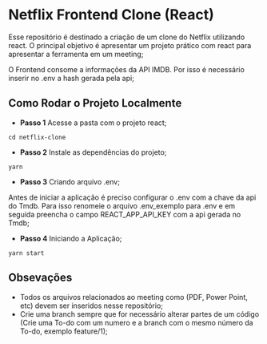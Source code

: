 # Netflix Frontend Clone (React) 

Esse repositório é destinado a criação de um clone do Netflix utilizando react. 
O principal objetivo é apresentar um projeto prático com react para apresentar a ferramenta em um meeting;

O Frontend consome a informações da API IMDB. Por isso é necessário inserir no .env a hash gerada pela api;


## Como Rodar o Projeto Localmente

* **Passo 1** Acesse a pasta com o projeto react; 

```
cd netflix-clone
```

* **Passo 2** Instale as dependências do projeto;

```
yarn
```

* **Passo 3** Criando arquivo .env;

Antes de iniciar a aplicação é preciso configurar o .env com a chave da api do Tmdb. 
Para isso renomeie o arquivo .env_exemplo para .env e em seguida preencha o campo REACT_APP_API_KEY 
com a api gerada no Tmdb;


* **Passo 4** Iniciando a Aplicação;

```
yarn start
```
## Obsevações

* Todos os arquivos relacionados ao meeting como (PDF, Power Point, etc) devem ser inseridos nesse repositório; 
* Crie uma branch sempre que for necessário alterar partes de um código (Crie uma To-do com um numero e a branch com o mesmo número da To-do, exemplo feature/1); 
